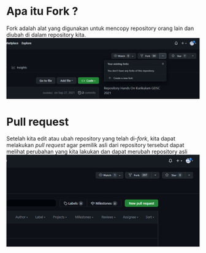 # Apa itu Fork ?
Fork adalah alat yang digunakan untuk mencopy repository orang lain dan diubah di dalam repository kita. 
 ![Fork_repo](ss10.png)  
# Pull request
Setelah kita edit atau ubah repository yang telah di-*fork*, kita dapat melakukan *pull request* agar pemilik asli dari repository tersebut dapat melihat perubahan yang kita lakukan dan dapat merubah repository asli
![Pull_request](ss11.png)